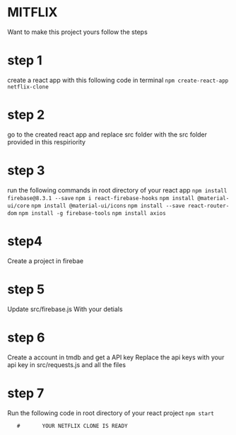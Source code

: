 # MITFLIX
  Want to make this project yours follow the steps

# step 1
  create a react app with this following code in terminal
  `npm create-react-app netflix-clone`
# step 2
  go to the created react app
  and replace src folder with the src folder provided in this respiriority
# step 3
  run the following commands in root directory of your react app
`npm install firebase@8.3.1 --save`
`npm i react-firebase-hooks`
`npm install @material-ui/core`
`npm install @material-ui/icons`
`npm install --save react-router-dom`
`npm install -g firebase-tools`
`npm install axios`

# step4
 Create a project in firebae
# step 5
  Update src/firebase.js
  With your detials
# step 6
  Create a account in tmdb and get a API key
  Replace the api keys with your api key in 
  src/requests.js and all the files
# step 7 
  Run the following code in root directory of your react 
  project
`npm start`

       #       YOUR NETFLIX CLONE IS READY





       

 
